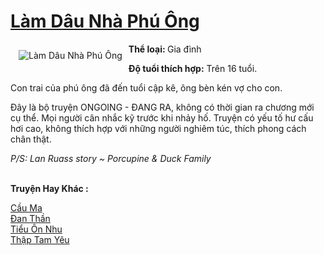 <a href="https://utruyen.com/lam-dau-nha-phu-ong/13262/" title="Làm Dâu Nhà Phú Ông"><h1>Làm Dâu Nhà Phú Ông</h1></a><div style="display:table"><img align="right" style="float: left; padding: 10px;" src="https://utruyen.com/images/story/200x260/lam-dau-nha-phu-ong.jpg" alt="Làm Dâu Nhà Phú Ông"><b>Thể loại: </b>Gia đình<p></p><b>Độ tuổi thích hợp:</b> Trên 16 tuổi.<p></p>Con trai của phú ông đã đến tuổi cập kê, ông bèn kén vợ cho con.<p></p>Đây là bộ truyện ONGOING - ĐANG RA, không có thời gian ra chương mới cụ thể. Mọi người cân nhắc kỹ trước khi nhảy hố. Truyện có yếu tố hư cấu hơi cao, không thích hợp với những người nghiêm túc, thích phong cách chân thật.<p></p><i>P/S: Lan Ruass story ~ Porcupine & Duck Family</i></div><p><br><b>Truyện Hay Khác :</b></p><a href="https://utruyen.com/cau-ma/386/" alt="Cầu Ma">Cầu Ma</a><br/><a href="https://github.com/quanluxury/truyenhot/tree/master/truyenhay/540/" alt="Đan Thần">Đan Thần</a><br/><a href="https://github.com/quanluxury/truyenhot/tree/master/truyenhay/18048/" alt="Tiểu Ôn Nhu">Tiểu Ôn Nhu</a><br/><a href="https://github.com/quanluxury/ngontinhhot/tree/master/truyenhay/19283/" alt="Thập Tam Yêu">Thập Tam Yêu</a><br/>